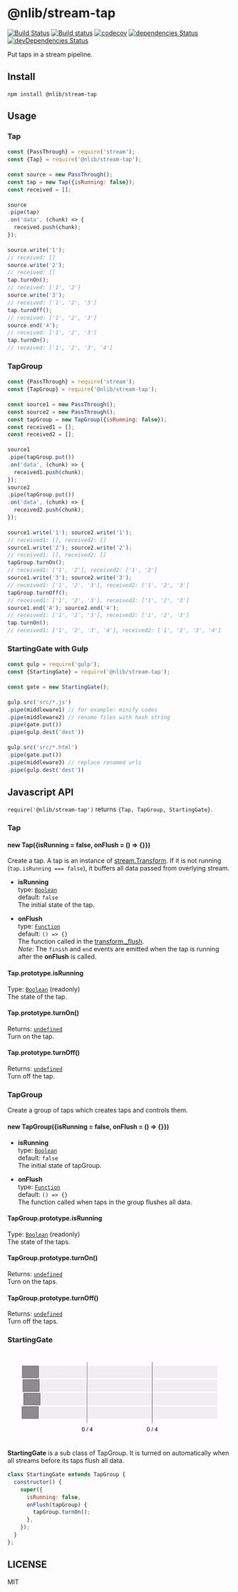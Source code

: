 # @nlib/stream-tap

[![Build Status](https://travis-ci.org/nlibjs/stream-tap.svg?branch=master)](https://travis-ci.org/nlibjs/stream-tap)
[![Build status](https://ci.appveyor.com/api/projects/status/github/nlibjs/stream-tap?branch=mater&svg=true)](https://ci.appveyor.com/project/kei-ito/stream-tap/branch/master)
[![codecov](https://codecov.io/gh/nlibjs/stream-tap/branch/master/graph/badge.svg)](https://codecov.io/gh/nlibjs/stream-tap)
[![dependencies Status](https://david-dm.org/nlibjs/stream-tap/status.svg)](https://david-dm.org/nlibjs/stream-tap)
[![devDependencies Status](https://david-dm.org/nlibjs/stream-tap/dev-status.svg)](https://david-dm.org/nlibjs/stream-tap?type=dev)

Put taps in a stream pipeline.

## Install

```
npm install @nlib/stream-tap
```

## Usage

### Tap

```javascript
const {PassThrough} = require('stream');
const {Tap} = require('@nlib/stream-tap');

const source = new PassThrough();
const tap = new Tap({isRunning: false});
const received = [];

source
.pipe(tap)
.on('data', (chunk) => {
  received.push(chunk);
});

source.write('1');
// received: []
source.write('2');
// received: []
tap.turnOn();
// received: ['1', '2']
source.write('3');
// received: ['1', '2', '3']
tap.turnOff();
// received: ['1', '2', '3']
source.end('4');
// received: ['1', '2', '3']
tap.turnOn();
// received: ['1', '2', '3', '4']
```

### TapGroup

```javascript
const {PassThrough} = require('stream');
const {TapGroup} = require('@nlib/stream-tap');

const source1 = new PassThrough();
const source2 = new PassThrough();
const tapGroup = new TapGroup({isRunning: false});
const received1 = [];
const received2 = [];

source1
.pipe(tapGroup.put())
.on('data', (chunk) => {
  received1.push(chunk);
});
source2
.pipe(tapGroup.put())
.on('data', (chunk) => {
  received2.push(chunk);
});

source1.write('1'); source2.write('1');
// received1: [], received2: []
source1.write('2'); source2.write('2');
// received1: [], received2: []
tapGroup.turnOn();
// received1: ['1', '2'], received2: ['1', '2']
source1.write('3'); source2.write('3');
// received1: ['1', '2', '3'], received2: ['1', '2', '3']
tapGroup.turnOff();
// received1: ['1', '2', '3'], received2: ['1', '2', '3']
source1.end('4'); source2.end('4');
// received1: ['1', '2', '3'], received2: ['1', '2', '3']
tap.turnOn();
// received1: ['1', '2', '3', '4'], received2: ['1', '2', '3', '4']
```

### StartingGate with Gulp

```javascript
const gulp = require('gulp');
const {StartingGate} = require('@nlib/stream-tap');

const gate = new StartingGate();

gulp.src('src/*.js')
.pipe(middleware1) // for example: minify codes
.pipe(middleware2) // rename files with hash string
.pipe(gate.put())
.pipe(gulp.dest('dest'))

gulp.src('src/*.html')
.pipe(gate.put())
.pipe(middleware3) // replace renamed urls
.pipe(gulp.dest('dest'))
```

## Javascript API

`require('@nlib/stream-tap')` returns `{Tap, TapGroup, StartingGate}`.

### Tap

#### new Tap({isRunning = false, onFlush = () => {}})

Create a tap. A tap is an instance of  [stream.Transform](https://nodejs.org/api/stream.html#stream_class_stream_transform). If it is not running (`tap.isRunning === false`), it buffers all data passed from overlying stream.

- **isRunning**<br>
  type: [`Boolean`](https://developer.mozilla.org/docs/Web/JavaScript/Reference/Global_Objects/Boolean)<br>
  default: `false`<br>
  The initial state of the tap.

- **onFlush**<br>
  type: [`Function`](https://developer.mozilla.org/docs/Web/JavaScript/Reference/Global_Objects/Function)<br>
  default: `() => {}`<br>
  The function called in the [transform._flush](https://nodejs.org/api/stream.html#stream_transform_flush_callback).<br>
  *Note*: The `finish` and `end` events are emitted when the tap is running after the **onFlush** is called.

#### Tap.prototype.isRunning

Type: [`Boolean`](https://developer.mozilla.org/docs/Web/JavaScript/Reference/Global_Objects/Boolean) (readonly)<br>
The state of the tap.

#### Tap.prototype.turnOn()

Returns: [`undefined`](https://developer.mozilla.org/docs/Web/JavaScript/Reference/Global_Objects/undefined)<br>
Turn on the tap.

#### Tap.prototype.turnOff()

Returns: [`undefined`](https://developer.mozilla.org/docs/Web/JavaScript/Reference/Global_Objects/undefined)<br>
Turn off the tap.

### TapGroup

Create a group of taps which creates taps and controls them.

#### new TapGroup({isRunning = false, onFlush = () => {}})

- **isRunning**<br>
  type: [`Boolean`](https://developer.mozilla.org/docs/Web/JavaScript/Reference/Global_Objects/Boolean)<br>
  default: `false`<br>
  The initial state of tapGroup.

- **onFlush**<br>
  type: [`Function`](https://developer.mozilla.org/docs/Web/JavaScript/Reference/Global_Objects/Function)<br>
  default: `() => {}`<br>
  The function called when taps in the group flushes all data.

#### TapGroup.prototype.isRunning

Type: [`Boolean`](https://developer.mozilla.org/docs/Web/JavaScript/Reference/Global_Objects/Boolean) (readonly)<br>
The state of the taps.

#### TapGroup.prototype.turnOn()

Returns: [`undefined`](https://developer.mozilla.org/docs/Web/JavaScript/Reference/Global_Objects/undefined)<br>
Turn on the taps.

#### TapGroup.prototype.turnOff()

Returns: [`undefined`](https://developer.mozilla.org/docs/Web/JavaScript/Reference/Global_Objects/undefined)<br>
Turn off the taps.

### StartingGate

![starting gate animation](starting-gate.gif)

**StartingGate** is a sub class of TapGroup.
It is turned on automatically when all streams before its taps flush all data.

```javascript
class StartingGate extends TapGroup {
  constructor() {
    super({
      isRunning: false,
      onFlush(tapGroup) {
        tapGroup.turnOn();
      },
    });
  }
};
```

## LICENSE

MIT
